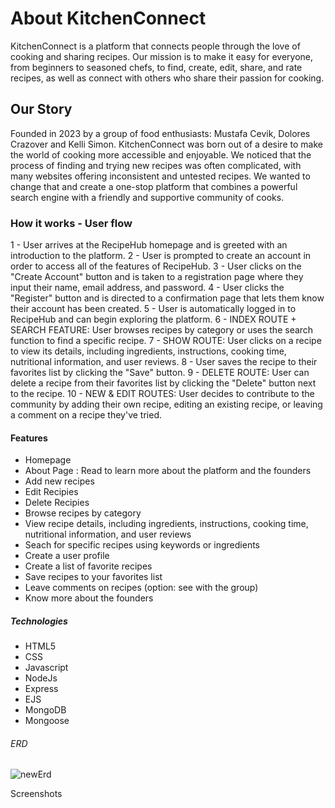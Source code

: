# About KitchenConnect

KitchenConnect is a platform that connects people through the love of cooking and sharing recipes. Our mission is to make it easy for everyone, from beginners to seasoned chefs, to find, create, edit, share, and rate recipes, as well as connect with others who share their passion for cooking.

## Our Story

Founded in 2023 by a group of food enthusiasts: Mustafa Cevik, Dolores Crazover and Kelli Simon. KitchenConnect was born out of a desire to make the world of cooking more accessible and enjoyable. We noticed that the process of finding and trying new recipes was often complicated, with many websites offering inconsistent and untested recipes. We wanted to change that and create a one-stop platform that combines a powerful search engine with a friendly and supportive community of cooks.

### How it works - User flow

1 - User arrives at the RecipeHub homepage and is greeted with an introduction to the platform.
2 - User is prompted to create an account in order to access all of the features of RecipeHub.
3 - User clicks on the "Create Account" button and is taken to a registration page where they input their name, email address, and password.
4 - User clicks the "Register" button and is directed to a confirmation page that lets them know their account has been created.
5 - User is automatically logged in to RecipeHub and can begin exploring the platform.
6 - INDEX ROUTE + SEARCH FEATURE: User browses recipes by category or uses the search function to find a specific recipe.
7 - SHOW ROUTE: User clicks on a recipe to view its details, including ingredients, instructions, cooking time, nutritional information, and user reviews.
8 - User saves the recipe to their favorites list by clicking the "Save" button.
9 - DELETE ROUTE: User can delete a recipe from their favorites list by clicking the "Delete" button next to the recipe.
10 - NEW & EDIT ROUTES: User decides to contribute to the community by adding their own recipe, editing an existing recipe, or leaving a comment on a recipe they've tried.


#### Features

- Homepage
- About Page : Read to learn more about the platform and the founders
- Add new recipes
- Edit Recipies
- Delete Recipies
- Browse recipes by category
- View recipe details, including ingredients, instructions, cooking time, nutritional information, and user reviews
- Seach for specific recipes using keywords or ingredients
- Create a user profile
- Create a list of favorite recipes
- Save recipes to your favorites list
- Leave comments on recipes (option: see with the group)
- Know more about the founders



##### Technologies

- HTML5
- CSS
- Javascript
- NodeJs
- Express
- EJS
- MongoDB
- Mongoose

###### ERD

![newErd](https://user-images.githubusercontent.com/117631390/231324864-aa2d1cf3-9c63-43dd-afee-c631ba0264de.png)








Screenshots


 
